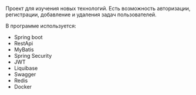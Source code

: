 Проект для изучения новых технологий. Есть возможность авторизации, регистрации, добавление и удаления задач пользователей.

В программе используется:
* Spring boot
* RestApi
* MyBatis
* Spring Security
* JWT
* Liquibase
* Swagger
* Redis
* Docker
